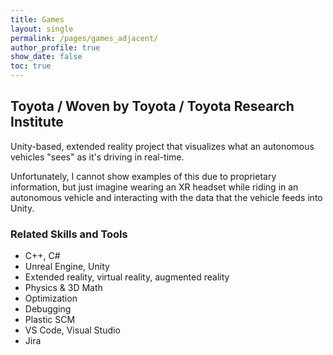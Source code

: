```yaml
---
title: Games
layout: single
permalink: /pages/games_adjacent/
author_profile: true
show_date: false
toc: true
---
```

## Toyota / Woven by Toyota / Toyota Research Institute
Unity-based, extended reality project that visualizes what an autonomous vehicles "sees" as it's driving in real-time.

Unfortunately, I cannot show examples of this due to proprietary information, but just imagine wearing an XR headset while riding in an autonomous vehicle and interacting with the data that the vehicle feeds into Unity.

### Related Skills and Tools
- C++, C#
- Unreal Engine, Unity
- Extended reality, virtual reality, augmented reality
- Physics & 3D Math
- Optimization
- Debugging
- Plastic SCM
- VS Code, Visual Studio
- Jira
